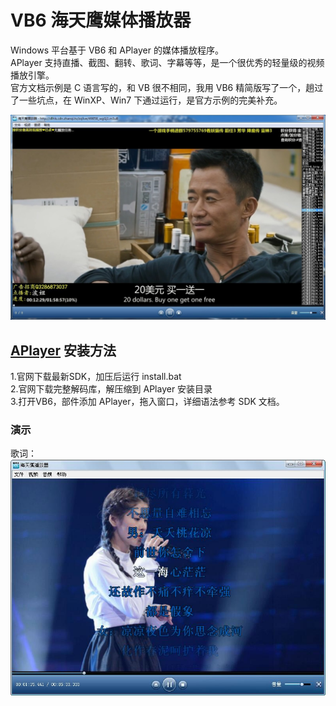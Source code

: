 # VB6 海天鹰媒体播放器
Windows 平台基于 VB6 和 APlayer 的媒体播放程序。  
APlayer 支持直播、截图、翻转、歌词、字幕等等，是一个很优秀的轻量级的视频播放引擎。  
官方文档示例是 C 语言写的，和 VB 很不相同，我用 VB6 精简版写了一个，趟过了一些坑点，在 WinXP、Win7 下通过运行，是官方示例的完美补充。

![alt](preview.jpg)  

## [APlayer](http://aplayer.open.xunlei.com/) 安装方法  
1.官网下载最新SDK，加压后运行 install.bat  
2.官网下载完整解码库，解压缩到 APlayer 安装目录  
3.打开VB6，部件添加 APlayer，拖入窗口，详细语法参考 SDK 文档。

### 演示
歌词：  
![alt](lyric.jpg)  